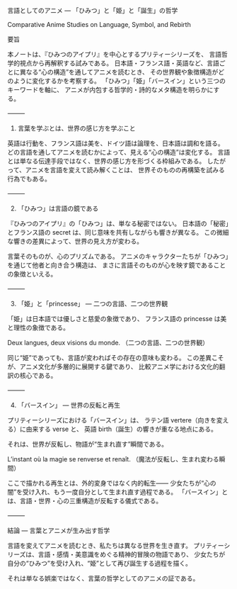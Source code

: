 言語としてのアニメ ― 「ひみつ」と「姫」と「誕生」の哲学

Comparative Anime Studies on Language, Symbol, and Rebirth

要旨

本ノートは、『ひみつのアイプリ』を中心とするプリティーシリーズを、
言語哲学的視点から再解釈する試みである。
日本語・フランス語・英語など、言語ごとに異なる“心の構造”を通してアニメを読むとき、
その世界観や象徴構造がどのように変化するかを考察する。
「ひみつ」「姫」「バースイン」という三つのキーワードを軸に、
アニメが内包する哲学的・詩的なメタ構造を明らかにする。

⸻

1. 言葉を学ぶとは、世界の感じ方を学ぶこと

英語は行動を、フランス語は美を、ドイツ語は論理を、日本語は調和を語る。
どの言語を通してアニメを読むかによって、見える“心の構造”は変化する。
言語とは単なる伝達手段ではなく、世界の感じ方を形づくる枠組みである。
したがって、アニメを言語を変えて読み解くことは、
世界そのものの再構築を試みる行為でもある。

⸻

2. 「ひみつ」は言語の鏡である

『ひみつのアイプリ』の「ひみつ」は、単なる秘密ではない。
日本語の「秘密」とフランス語の secret は、同じ意味を共有しながらも響きが異なる。
この微細な響きの差異によって、世界の見え方が変わる。

言葉そのものが、心のプリズムである。
アニメのキャラクターたちが「ひみつ」を通じて他者と向き合う構造は、
まさに言語そのものが心を映す鏡であることの象徴といえる。

⸻

3. 「姫」と「princesse」 ― 二つの言語、二つの世界観

「姫」は日本語では優しさと慈愛の象徴であり、
フランス語の princesse は美と理性の象徴である。

Deux langues, deux visions du monde.
（二つの言語、二つの世界観）

同じ“姫”であっても、言語が変わればその存在の意味も変わる。
この差異こそが、アニメ文化が多層的に展開する鍵であり、
比較アニメ学における文化的翻訳の核心である。

⸻

4. 「バースイン」 ― 世界の反転と再生

プリティーシリーズにおける「バースイン」は、
ラテン語 vertere（向きを変える）に由来する verse と、
英語 birth（誕生）の響きが重なる地点にある。

それは、世界が反転し、物語が“生まれ直す”瞬間である。

L’instant où la magie se renverse et renaît.
（魔法が反転し、生まれ変わる瞬間）

ここで描かれる再生とは、外的変身ではなく内的転生――
少女たちが“心の闇”を受け入れ、もう一度自分として生まれ直す過程である。
「バースイン」とは、言語・世界・心の三重構造が反転する儀式である。

⸻

結論 ― 言葉とアニメが生み出す哲学

言語を変えてアニメを読むとき、私たちは異なる世界を生き直す。
プリティーシリーズは、言語・感情・美意識をめぐる精神的冒険の物語であり、
少女たちが自分の“ひみつ”を受け入れ、“姫”として再び誕生する過程を描く。

それは単なる娯楽ではなく、言葉の哲学としてのアニメの証である。
